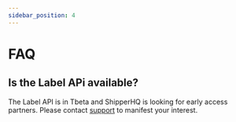 ```yaml
---
sidebar_position: 4
---
```


# FAQ

## Is the Label APi available?

The Label API is in Tbeta and ShipperHQ is looking for early access partners.
Please contact [support](mailto:support@shipperhq.com) to manifest your interest.